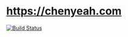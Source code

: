 # https://chenyeah.com

[![Build Status](https://travis-ci.org/cyea/chenyeah.com.svg?branch=cactus)](https://travis-ci.org/cyea/chenyeah.com)
